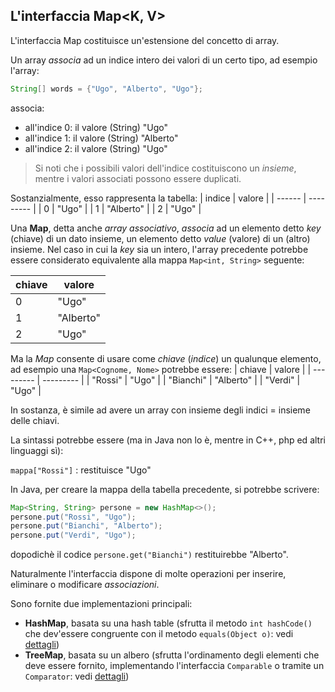 ## L'interfaccia **Map<K, V>**

L'interfaccia Map costituisce un'estensione del concetto di array.

Un array *associa* ad un indice intero dei valori di un certo tipo, ad esempio l'array:
```Java
String[] words = {"Ugo", "Alberto", "Ugo"};
```
associa:
* all'indice 0: il valore (String) "Ugo"
* all'indice 1: il valore (String) "Alberto"
* all'indice 2: il valore (String) "Ugo"

>Si noti che i possibili valori dell'indice costituiscono un *insieme*, mentre i valori associati possono essere duplicati.

Sostanzialmente, esso rappresenta la tabella:
| indice | valore    |
| ------ | --------- |
| 0      | "Ugo"     |
| 1      | "Alberto" |
| 2      | "Ugo"     |

Una **Map**, detta anche *array associativo*, *associa* ad un elemento detto *key* (chiave) di un dato insieme, un elemento detto *value* (valore) di un (altro) insieme. Nel caso in cui la *key* sia un intero, l'array precedente potrebbe essere considerato equivalente alla mappa ``Map<int, String>`` seguente:

| chiave | valore    |
| ------ | --------- |
| 0      | "Ugo"     |
| 1      | "Alberto" |
| 2      | "Ugo"     |

Ma la *Map* consente di usare come *chiave* (*indice*) un qualunque elemento, ad esempio una ``Map<Cognome, Nome>`` potrebbe essere:
| chiave    | valore    |
| --------- | --------- |
| "Rossi"   | "Ugo"     |
| "Bianchi" | "Alberto" |
| "Verdi"   | "Ugo"     |

In sostanza, è simile ad avere un array con insieme degli indici = insieme delle chiavi.

La sintassi potrebbe essere (ma in Java non lo è, mentre in C++, php ed altri linguaggi sì):

``mappa["Rossi"]`` : restituisce "Ugo"

In Java, per creare la mappa della tabella precedente, si potrebbe scrivere:
```Java
Map<String, String> persone = new HashMap<>();
persone.put("Rossi", "Ugo");
persone.put("Bianchi", "Alberto");
persone.put("Verdi", "Ugo");
```
dopodichè il codice ``persone.get("Bianchi")`` restituirebbe "Alberto".

Naturalmente l'interfaccia dispone di molte operazioni per inserire, eliminare o modificare *associazioni*.

Sono fornite due implementazioni principali:
* **HashMap**, basata su una hash table (sfrutta il metodo ``int hashCode()`` che dev'essere congruente con il metodo ``equals(Object o)``: vedi [dettagli](equals_hashCode.md))
* **TreeMap**, basata su un albero (sfrutta l'ordinamento degli elementi che deve essere fornito, implementando l'interfaccia ``Comparable`` o tramite un ``Comparator``: vedi [dettagli](comparing.md))
